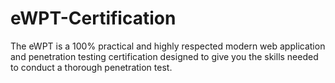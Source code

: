 # eWPT-Certification
The eWPT is a 100% practical and highly respected modern web application and penetration testing certification designed to give you the skills needed to conduct a thorough penetration test.
